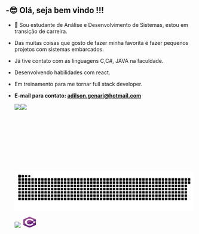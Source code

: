 ## -😎 Olá, seja bem vindo !!!
- 👀 Sou estudante de Análise e Desenvolvimento de Sistemas, estou em transição de carreira.
- Das muitas coisas que gosto de fazer minha favorita é fazer pequenos projetos com sistemas embarcados.
- Já tive contato com as linguagens C,C#, JAVA na faculdade.
- Desenvolvendo habilidades com react.
- Em treinamento para me tornar full stack developer.
                                            
- <strong>E-mail para contato:  adilson.genari@hotmail.com</strong>  


  <div>
    <a href="https://github.com/Adilson-AG">
    <img height="180em"align="left" src="https://github-readme-stats.vercel.app/api?username=Adilson-AG&show_icons=true&theme=dracula&include_all_commits=true&count_private=true"/>       
      <img height="180em"src="https://github-readme-stats.vercel.app/api/top-langs/?username=Adilson-AG&layout=compact&langs_count=7&theme=dracula"/>
      
  </div>
  
  ##
  <div align="center"> 

  
     ![Snake animation](https://github.com/Adilson-AG/Adilson-AG/blob/output/github-contribution-grid-snake.svg)
      
    </div>
  
   <div align="left"> 
  
  <a href="https://www.linkedin.com/in/adilson-genari/" target="_blank"><img src="https://img.shields.io/badge/-LinkedIn-%230077B5?style=for-the-badge&logo=linkedin&logoColor=white" target="_blank"></a>
    <img  alt="Csharp" height="30" width="40" src="https://raw.githubusercontent.com/devicons/devicon/master/icons/csharp/csharp-original.svg">
 
</div>


<!---
Adilson-AG/Adilson-AG is a ✨ special ✨ repository because its `README.md` (this file) appears on your GitHub profile.
You can click the Preview link to take a look at your changes.
--->
